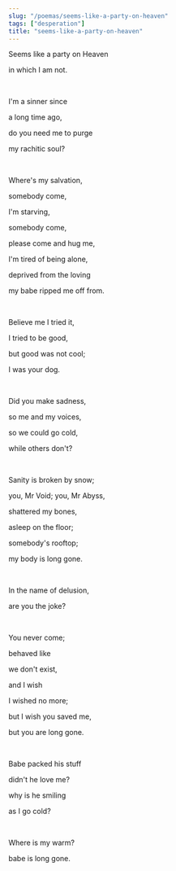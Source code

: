 ```yaml
---
slug: "/poemas/seems-like-a-party-on-heaven"
tags: ["desperation"]
title: "seems-like-a-party-on-heaven"
---
```

Seems like a party on Heaven

in which I am not.

&nbsp;

I'm a sinner since

a long time ago,

do you need me to purge

my rachitic soul?

&nbsp;

Where's my salvation,

somebody come,

I'm starving,

somebody come,

please come and hug me,

I'm tired of being alone,

deprived from the loving

my babe ripped me off from.

&nbsp;

Believe me I tried it,

I tried to be good,

but good was not cool;

I was your dog.

&nbsp;

Did you make sadness,

so me and my voices,

so we could go cold,

while others don't?

&nbsp;

Sanity is broken by snow;

you, Mr Void; you, Mr Abyss,

shattered my bones,

asleep on the floor;

somebody's rooftop;

my body is long gone.

&nbsp;

In the name of delusion,

are you the joke?

&nbsp;

You never come;

behaved like

we don't exist,

and I wish

I wished no more;

but I wish you saved me,

but you are long gone.

&nbsp;

Babe packed his stuff

didn't he love me?

why is he smiling

as I go cold?

&nbsp;

Where is my warm?

babe is long gone.